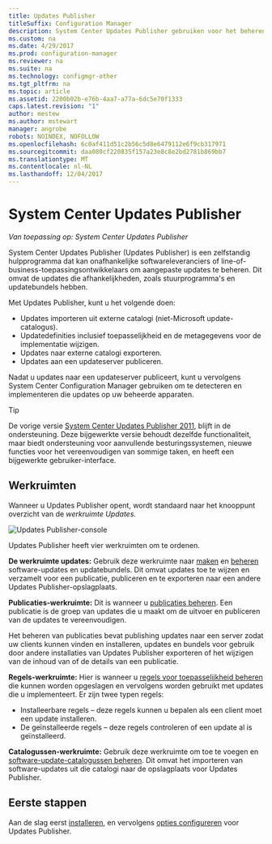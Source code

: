```yaml
---
title: Updates Publisher
titleSuffix: Configuration Manager
description: System Center Updates Publisher gebruiken voor het beheren van aangepaste updates
ms.custom: na
ms.date: 4/29/2017
ms.prod: configuration-manager
ms.reviewer: na
ms.suite: na
ms.technology: configmgr-other
ms.tgt_pltfrm: na
ms.topic: article
ms.assetid: 2200b02b-e76b-4aa7-a77a-6dc5e70f1333
caps.latest.revision: "1"
author: mestew
ms.author: mstewart
manager: angrobe
robots: NOINDEX, NOFOLLOW
ms.openlocfilehash: 6c0af411d51c2b56c5d8e6479112e6f9cb317971
ms.sourcegitcommit: daa080cf220835f157a23e8c8e2bd2781b869bb7
ms.translationtype: MT
ms.contentlocale: nl-NL
ms.lasthandoff: 12/04/2017
---
```

# <a name="system-center-updates-publisher"></a>System Center Updates Publisher

*Van toepassing op: System Center Updates Publisher*

System Center Updates Publisher (Updates Publisher) is een zelfstandig hulpprogramma dat kan onafhankelijke softwareleveranciers of line-of-business-toepassingsontwikkelaars om aangepaste updates te beheren. Dit omvat de updates die afhankelijkheden, zoals stuurprogramma's en updatebundels hebben.

Met Updates Publisher, kunt u het volgende doen:

-   Updates importeren uit externe catalogi (niet-Microsoft update-catalogus).
-   Updatedefinities inclusief toepasselijkheid en de metagegevens voor de implementatie wijzigen.
-   Updates naar externe catalogi exporteren.
-   Updates aan een updateserver publiceren.

Nadat u updates naar een updateserver publiceert, kunt u vervolgens System Center Configuration Manager gebruiken om te detecteren en implementeren die updates op uw beheerde apparaten.

> [!TIP]  
> De vorige versie [System Center Updates Publisher 2011](http://go.microsoft.com/fwlink/?LinkId=848111), blijft in de ondersteuning. Deze bijgewerkte versie behoudt dezelfde functionaliteit, maar biedt ondersteuning voor aanvullende besturingssystemen, nieuwe functies voor het vereenvoudigen van sommige taken, en heeft een bijgewerkte gebruiker-interface.

## <a name="workspaces"></a>Werkruimten
Wanneer u Updates Publisher opent, wordt standaard naar het knooppunt overzicht van de *werkruimte Updates.*

![Updates Publisher-console](media/console1.png)   


Updates Publisher heeft vier werkruimten om te ordenen.


**De werkruimte updates:** Gebruik deze werkruimte naar [maken](/sccm/sum/tools/create-updates-with-updates-publisher) en [beheren](/sccm/sum/tools/manage-updates-with-updates-publisher) software-updates en updatebundels. Dit omvat updates toe te wijzen en verzamelt voor een publicatie, publiceren en te exporteren naar een andere Updates Publisher-opslagplaats.

**Publicaties-werkruimte:** Dit is wanneer u [publicaties beheren](/sccm/sum/tools/updates-publisher-publications). Een publicatie is de groep van updates die u maakt om de uitvoer en publiceren van de updates te vereenvoudigen.

Het beheren van publicaties bevat publishing updates naar een server zodat uw clients kunnen vinden en installeren, updates en bundels voor gebruik door andere installaties van Updates Publisher exporteren of het wijzigen van de inhoud van of de details van een publicatie.



**Regels-werkruimte:** Hier is wanneer u [regels voor toepasselijkheid beheren](/sccm/sum/tools/updates-publisher-applicability-rules) die kunnen worden opgeslagen en vervolgens worden gebruikt met updates die u implementeert. Er zijn twee typen regels:

-   Installeerbare regels – deze regels kunnen u bepalen als een client moet een update installeren.
-   De geïnstalleerde regels – deze regels controleren of een update al is geïnstalleerd.

**Catalogussen-werkruimte:** Gebruik deze werkruimte om toe te voegen en [software-update-catalogussen beheren](/sccm/sum/tools/updates-publisher-catalogs). Dit omvat het importeren van software-updates uit die catalogi naar de opslagplaats voor Updates Publisher.
## <a name="first-steps"></a>Eerste stappen
Aan de slag eerst [installeren](/sccm/sum/tools/install-updates-publisher), en vervolgens [opties configureren](/sccm/sum/tools/updates-publisher-options) voor Updates Publisher.
